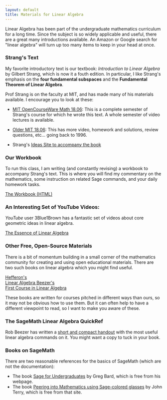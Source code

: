 ```yaml
---
layout: default
title: Materials for Linear Algebra
---
```


Linear Algebra has been part of the undergraduate mathematics curriculum for a
long time. Since the subject is so widely applicable and useful, there are a great
many introductions available. An Amazon or Google search for "linear algebra" will
turn up too many items to keep in your head at once.

### Strang's Text

My favorite introductory text is our textbook: _Introduction to Linear Algebra_
by Gilbert Strang, which is now it a fouth edition. In particular, I like Strang's
emphasis on the **four fundamental subspaces** and the **Fundamental Theorem of
Linear Algebra**.

Prof Strang is on the faculty
at MIT, and has made many of his materials available. I encourage you to look at
these:

- [MIT OpenCourseWare Math 18.06][ocw]: This is a complete semester of Strang's
  course for which he wrote this text. A whole semester of video lectures is available.

- [Older MIT 18.06][mit]: This has more video, homework and solutions, review
  questions, etc... going back to 1996.

- Strang's [Ideas Site to accompany the book][linalg]


[ocw]: http://ocw.mit.edu/courses/mathematics/18-06-linear-algebra-spring-2010/
[mit]: http://web.mit.edu/18.06/www/
[linalg]: http://math.mit.edu/linearalgebra/


### Our Workbook

To run this class, I am writing (and constantly revising) a workbook to accompany
Strang's text. This is where you will find my commentary on the mathematics, some
instruction on related Sage commands, and your daily homework tasks.

<div class="text-center">
<a href="{{site.baseurl}}/course-materials/workbook/LinAlgWorkbook.html" class="btn btn-primary btn-lg">
The Workbook (HTML)
</a>
<!--
<a href="{{site.baseurl}}/course-materials/workbook/LinAlgWorkbook.pdf" class="btn btn-primary btn-lg">
The Workbook (PDF)
</a>-->
</div>

### An Interesting Set of YouTube Videos:

_YouTube_ user 3Blue1Brown has a fantastic set of videos about core geometric ideas
in linear algebra.

<div class="text-center">
<a href="https://www.youtube.com/playlist?list=PLZHQObOWTQDPD3MizzM2xVFitgF8hE_ab" class="btn btn-primary btn-lg">
The Essence of Linear Algebra
</a>
</div>

### Other Free, Open-Source Materials

There is a bit of momentum building in a small corner of the mathematics community
for creating and using open educational materials. There are two such books on linear
algebra which you might find useful.

<div class="btn-gp btn-gp-justified text-center">
  <a class="btn btn-default btn-lg"
  href="http://joshua.smcvt.edu/linearalgebra/">Hefferon's<br class="visible-xs" />
  Linear Algebra
  </a>
  <a class="btn btn-default btn-lg"
  href="http://linear.ups.edu/">Beezer's<br class="visible-xs" /> First Course in
  Linear Algebra  
  </a>
</div>

These books are written for courses pitched in different ways than ours, so it
may not be obvious how to use them. But it can often help to have a different
viewpoint to read, so I want to make you aware of these.

### The SageMath Linear Algebra QuickRef

Rob Beezer has written a [short and compact handout][quickref] with the most 
useful linear algebra commands on it. You might want a copy to tuck in your
book.

[quickref]: https://wiki.sagemath.org/quickref?action=AttachFile&do=get&target=quickref-linalg.pdf

### Books on SageMath

There are two reasonable references for the basics of SageMath (which are not the documentation):

  * The book [Sage for Undergraduates](http://www.gregorybard.com/Sage.html) by Greg Bard, which is free from his webpage.
  * The book [Peering into Mathematics using Sage-colored glasses](http://www.math.usm.edu/dont_panic/) by John Terry, which is free from that site.


<!--
### The Sprinter's Guide

In Fall 2006, I taught my first linear algebra course, and along the way I wrote
a decent set of notes. This takes a different point of view than the text we are
using, but I think that people can still get something out of reading it. I am
typing these notes up, and I will make them available.

<div class="text-center">
<a href="" class="btn btn-primary btn-lg">
The Sprinter's Guide
</a>
<p><br />
</p>
</div>
-->
